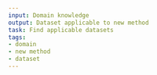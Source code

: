 ```yaml
---
input: Domain knowledge
output: Dataset applicable to new method
task: Find applicable datasets
tags:
- domain
- new method
- dataset
---
```

